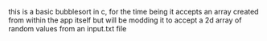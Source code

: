 this is a basic bubblesort in c, for the time being it accepts an array created from within the app itself but will be modding it to accept a 2d array of random values from an input.txt file
